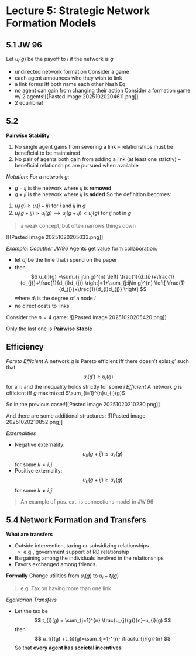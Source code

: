 # Lecture 5: Strategic Network Formation Models

## 5.1 JW 96
Let  $u_{i}(g)$ be the payoff to $i$ if the network is $g$
- undirected network formation
Consider a game
- each agent announces who they wish to link
- a link forms iff both name each other
Nash Eq.
- no agent can gain from changing their action
Consider a formation game w/ 2 agents![[Pasted image 20251020204611.png]]
- 2 equilibria!
## 5.2
**Pairwise Stability**
1. No single agent gains from severing a link – relationships must be beneficial to be maintained
2. No pair of agents both gain from adding a link (at least one strictly) – beneficial relationships are pursued when available

*Notation*:
For a network $g$:
- $g-ij$ is the network where $ij$ is **removed**
- $g+ji$ is the network where $ij$ is **added**
So the definition becomes:
1. $u_{i}(g)\ge u_{i}(j-ij)$ for $i$ and $ij$ in $g$
2. $u_{i}(g+ij)>u_{i}(g)\implies u_{j}(g+ij)<u_{j}(g)$ for $ij$ not in $g$
>a weak concept, but often narrows things down

![[Pasted image 20251020205033.png]]

*Example: Coauther JW96*
Agents get value form collaboration:
- let $d_{i}$ be the time that $i$ spend on the paper
- then $$
u_{i}(g) =\sum_{j:ij\in g}^{n} \left[ \frac{1}{d_{i}}+\frac{1}{d_{j}}+\frac{1}{d_{i}d_{j}} \right]=1+\sum_{j:ij\in g}^{n} \left[ \frac{1}{d_{j}}+\frac{1}{d_{i}d_{j}} \right]
	$$where $d_{i}$ is the degree of a node $i$
- no direct costs to links

Consider the $n=4$ game:
![[Pasted image 20251020205420.png]]

Only the last one is **Pairwise Stable**

## Efficiency
*Pareto Efficient*
A network $g$ is Pareto efficient iff there doesn't exist $g'$ such that $$
u_{i}(g')\ge u_{i}(g)
$$for all $i$ and the inequality holds strictly for some $i$
*Efficient*
A network $g$ is efficient iff $g$ maximized $\sum_{i=1}^{n}u_{i}(g)$

So in the previous case:![[Pasted image 20251020210230.png]]

And there are some additional structures:
![[Pasted image 20251020210852.png]]


*Externalities*
- Negative externality:$$
u_{k}(g+ij)\le u_{k}(g)
$$for some $k\neq i,j$
- Positive externality:$$
u_{k}(g+ij)\ge u_{k}(g)
$$for some $k\neq i,j$
> An example of pos. ext. is connections model in JW 96

## 5.4 Network Formation and Transfers

**What are transfers**
- Outside intervention, taxing or subsidizing relationships
	- e.g., government support of RD relationship
- Bargaining among the individuals involved in the relationships
- Favors exchanged among friends….

**Formally**
Change utilities from $u_{i}(g)$ to $u_{i}+t_{i}(g)$
> e.g. Tax on having more than one link

*Egalitarian Transfers*
- Let the tax be $$
t_{i}(g) = \sum_{j=1}^{n} \frac{u_{j}(g)}{n}-u_{i}(g)
$$then $$
u_{i}(g) +t_{i}(g)=\sum_{j=1}^{n} \frac{u_{j}(g)}{n}
$$So that **every agent has societal incentives**

